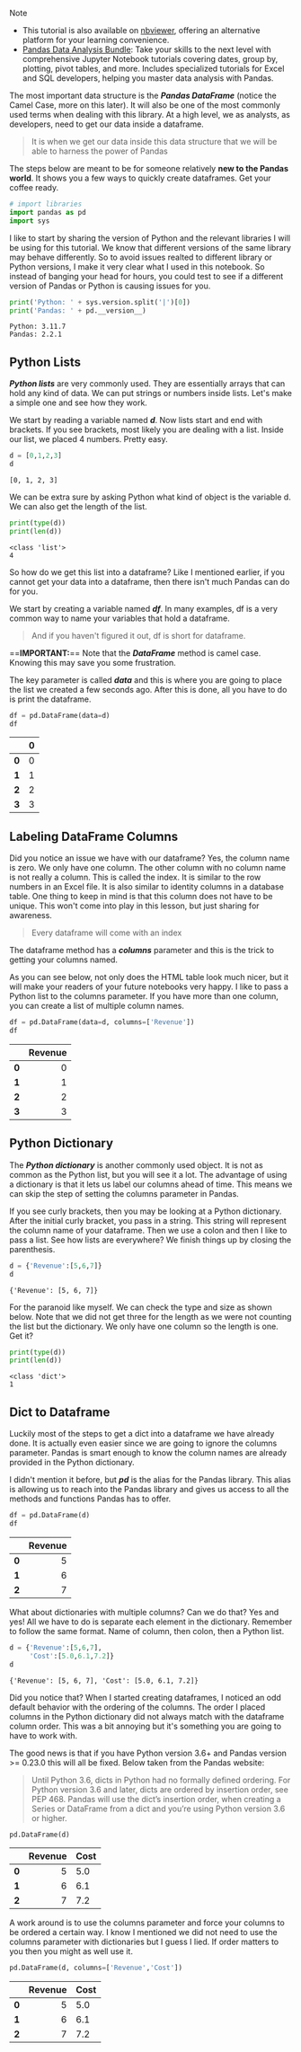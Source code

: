 

> [!NOTE] 
> - This tutorial is also available on [nbviewer](https://nbviewer.org/github/DataWranglerPro/quartz/blob/05c8f4c8349030d0b13dca82d29535ad884e5f81/content/Assets/notebooks/How_to_Create_a_Pandas_DataFrame.ipynb), offering an alternative platform for your learning convenience.
> - [Pandas Data Analysis Bundle](https://hedaro.gumroad.com/l/jVeRh): Take your skills to the next level with comprehensive Jupyter Notebook tutorials covering dates, group by, plotting, pivot tables, and more. Includes specialized tutorials for Excel and SQL developers, helping you master data analysis with Pandas.


The most important data structure is the ***Pandas DataFrame*** (notice the Camel Case, more on this later). It will also be one of the most commonly used terms when dealing with this library. At a high level, we as analysts, as developers, need to get our data inside a dataframe.

> It is when we get our data inside this data structure that we will be able to harness the power of Pandas

The steps below are meant to be for someone relatively **new to the Pandas world**. It shows you a few ways to quickly create dataframes. Get your coffee ready.

``` python
# import libraries
import pandas as pd
import sys
```

I like to start by sharing the version of Python and the relevant libraries I will be using for this tutorial. We know that different versions of the same library may behave differently. So to avoid issues realted to different library or Python versions, I make it very clear what I used in this notebook. So instead of banging your head for hours, you could test to see if a different version of Pandas or Python is causing issues for you.

``` python
print('Python: ' + sys.version.split('|')[0])
print('Pandas: ' + pd.__version__)
```

``` output
Python: 3.11.7 
Pandas: 2.2.1
```

## Python Lists

_**Python lists**_ are very commonly used. They are essentially arrays that can hold any kind of data. We can put strings or numbers inside lists. Let's make a simple one and see how they work.

We start by reading a variable named _**d**_. Now lists start and end with brackets. If you see brackets, most likely you are dealing with a list. Inside our list, we placed 4 numbers. Pretty easy.

``` python
d = [0,1,2,3]
d
```

``` output
[0, 1, 2, 3]
```

We can be extra sure by asking Python what kind of object is the variable d. We can also get the length of the list.

``` python
print(type(d))
print(len(d))
```

``` output
<class 'list'>
4
```

So how do we get this list into a dataframe? Like I mentioned earlier, if you cannot get your data into a dataframe, then there isn't much Pandas can do for you.

We start by creating a variable named _**df**_. In many examples, df is a very common way to name your variables that hold a dataframe.

> And if you haven't figured it out, df is short for dataframe.

==**IMPORTANT:**== Note that the _**DataFrame**_ method is camel case. Knowing this may save you some frustration.

The key parameter is called _**data**_ and this is where you are going to place the list we created a few seconds ago. After this is done, all you have to do is print the dataframe.

``` python
df = pd.DataFrame(data=d)
df
```

|       |   0 |
| :---- | --: |
| **0** |   0 |
| **1** |   1 |
| **2** |   2 |
| **3** |   3 |

## Labeling DataFrame Columns

Did you notice an issue we have with our dataframe? Yes, the column name is zero. We only have one column. The other column with no column name is not really a column. This is called the index. It is similar to the row numbers in an Excel file. It is also similar to identity columns in a database table. One thing to keep in mind is that this column does not have to be unique. This won't come into play in this lesson, but just sharing for awareness.

> Every dataframe will come with an index

The dataframe method has a _**columns**_ parameter and this is the trick to getting your columns named.

As you can see below, not only does the HTML table look much nicer, but it will make your readers of your future notebooks very happy. I like to pass a Python list to the columns parameter. If you have more than one column, you can create a list of multiple column names.

``` python
df = pd.DataFrame(data=d, columns=['Revenue'])
df
```

|       | Revenue |
| :---- | ------: |
| **0** |       0 |
| **1** |       1 |
| **2** |       2 |
| **3** |       3 |
## Python Dictionary

The _**Python dictionary**_ is another commonly used object. It is not as common as the Python list, but you will see it a lot. The advantage of using a dictionary is that it lets us label our columns ahead of time. This means we can skip the step of setting the columns parameter in Pandas.

If you see curly brackets, then you may be looking at a Python dictionary. After the initial curly bracket, you pass in a string. This string will represent the column name of your dataframe. Then we use a colon and then I like to pass a list. See how lists are everywhere? We finish things up by closing the parenthesis.

``` python
d = {'Revenue':[5,6,7]}
d
```

``` output
{'Revenue': [5, 6, 7]}
```

For the paranoid like myself. We can check the type and size as shown below. Note that we did not get three for the length as we were not counting the list but the dictionary. We only have one column so the length is one. Get it?

``` python
print(type(d))
print(len(d))
```

``` output
<class 'dict'>
1
```

## Dict to Dataframe

Luckily most of the steps to get a dict into a dataframe we have already done. It is actually even easier since we are going to ignore the columns parameter. Pandas is smart enough to know the column names are already provided in the Python dictionary.

I didn't mention it before, but _**pd**_ is the alias for the Pandas library. This alias is allowing us to reach into the Pandas library and gives us access to all the methods and functions Pandas has to offer.

``` python
df = pd.DataFrame(d)
df
```

|       | Revenue |
| :---- | ------: |
| **0** |       5 |
| **1** |       6 |
| **2** |       7 |

What about dictionaries with multiple columns? Can we do that? Yes and yes! All we have to do is separate each element in the dictionary. Remember to follow the same format. Name of column, then colon, then a Python list.

``` python
d = {'Revenue':[5,6,7],
     'Cost':[5.0,6.1,7.2]}
d
```

``` output
{'Revenue': [5, 6, 7], 'Cost': [5.0, 6.1, 7.2]}
```

Did you notice that? When I started creating dataframes, I noticed an odd default behavior with the ordering of the columns. The order I placed columns in the Python dictionary did not always match with the dataframe column order. This was a bit annoying but it's something you are going to have to work with.

The good news is that if you have Python version 3.6+ and Pandas version >= 0.23.0 this will all be fixed. Below taken from the Pandas website:

> Until Python 3.6, dicts in Python had no formally defined ordering. For Python version 3.6 and later, dicts are ordered by insertion order, see PEP 468. Pandas will use the dict’s insertion order, when creating a Series or DataFrame from a dict and you’re using Python version 3.6 or higher.

``` python
pd.DataFrame(d)
```

|       | Revenue | Cost |
| :---- | ------: | ---- |
| **0** |       5 | 5.0  |
| **1** |       6 | 6.1  |
| **2** |       7 | 7.2  |

  
A work around is to use the columns parameter and force your columns to be ordered a certain way. I know I mentioned we did not need to use the columns parameter with dictionaries but I guess I lied. If order matters to you then you might as well use it.

``` python
pd.DataFrame(d, columns=['Revenue','Cost'])
```

|       | Revenue | Cost |
| :---- | ------: | ---- |
| **0** |       5 | 5.0  |
| **1** |       6 | 6.1  |
| **2** |       7 | 7.2  |

